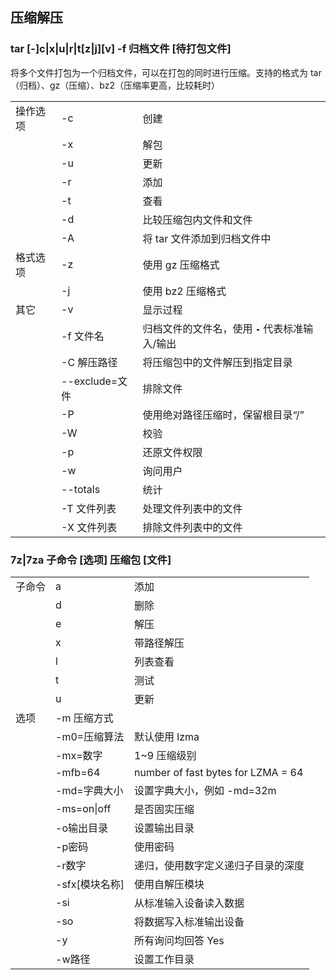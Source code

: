 ## 压缩解压

### tar \[-\]c\|x\|u\|r\|t\[z\|j\]\[v\] -f 归档文件 \[待打包文件\]

将多个文件打包为一个归档文件，可以在打包的同时进行压缩。支持的格式为
tar（归档）、gz（压缩）、bz2（压缩率更高，比较耗时）

|          |                |                                                  |
|----------|----------------|--------------------------------------------------|
| 操作选项 | -c             | 创建                                             |
|          | -x             | 解包                                             |
|          | -u             | 更新                                             |
|          | -r             | 添加                                             |
|          | -t             | 查看                                             |
|          | -d             | 比较压缩包内文件和文件                           |
|          | -A             | 将 tar 文件添加到归档文件中                      |
| 格式选项 | -z             | 使用 gz 压缩格式                                 |
|          | -j             | 使用 bz2 压缩格式                                |
| 其它     | -v             | 显示过程                                         |
|          | -f 文件名      | 归档文件的文件名，使用 **`-`** 代表标准输入/输出 |
|          | -C 解压路径    | 将压缩包中的文件解压到指定目录                   |
|          | --exclude=文件 | 排除文件                                         |
|          | -P             | 使用绝对路径压缩时，保留根目录“/”                |
|          | -W             | 校验                                             |
|          | -p             | 还原文件权限                                     |
|          | -w             | 询问用户                                         |
|          | --totals       | 统计                                             |
|          | -T 文件列表    | 处理文件列表中的文件                             |
|          | -X 文件列表    | 排除文件列表中的文件                             |

### 7z\|7za 子命令 \[选项\] 压缩包 \[文件\]

|        |                  |                                    |
|--------|------------------|------------------------------------|
| 子命令 | a                | 添加                               |
|        | d                | 删除                               |
|        | e                | 解压                               |
|        | x                | 带路径解压                         |
|        | l                | 列表查看                           |
|        | t                | 测试                               |
|        | u                | 更新                               |
| 选项   | -m 压缩方式      |                                    |
|        | -m0=压缩算法     | 默认使用 lzma                      |
|        | -mx=数字         | 1~9 压缩级别                       |
|        | -mfb=64          | number of fast bytes for LZMA = 64 |
|        | -md=字典大小     | 设置字典大小，例如 -md=32m         |
|        | -ms=on\|off      | 是否固实压缩                       |
|        | -o输出目录       | 设置输出目录                       |
|        | -p密码           | 使用密码                           |
|        | -r数字           | 递归，使用数字定义递归子目录的深度 |
|        | -sfx\[模块名称\] | 使用自解压模块                     |
|        | -si              | 从标准输入设备读入数据             |
|        | -so              | 将数据写入标准输出设备             |
|        | -y               | 所有询问均回答 Yes                 |
|        | -w路径           | 设置工作目录                       |
